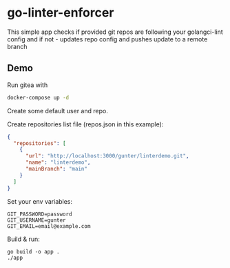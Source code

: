# go-linter-enforcer
This simple app checks if provided git repos are following your golangci-lint config and if not - updates repo config and pushes update to a remote branch

## Demo
Run gitea with
```bash
docker-compose up -d
```
Create some default user and repo.

Create repositories list file (repos.json in this example):
```json
{
  "repositories": [
    {
      "url": "http://localhost:3000/gunter/linterdemo.git",
      "name": "linterdemo",
      "mainBranch": "main"
    }
  ]
}
```

Set your env variables:
```env
GIT_PASSWORD=password
GIT_USERNAME=gunter
GIT_EMAIL=email@example.com
```
Build & run:
```cgo
go build -o app .
./app
```